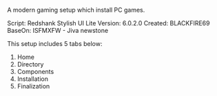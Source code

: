 A modern gaming setup which install PC games.

Script: Redshank Stylish UI Lite
Version: 6.0.2.0
Created: BLACKFIRE69
BaseOn: ISFMXFW - Jiva newstone

This setup includes 5 tabs below:
  1. Home
  2. Directory
  3. Components
  4. Installation
  5. Finalization
